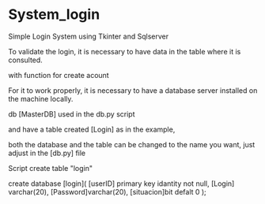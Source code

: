 # System_login

Simple Login System using Tkinter and Sqlserver

To validate the login, it is necessary to have data in the table where it is consulted.

with function for create acount


For it to work properly, it is necessary to have a database server installed on the machine locally.

db [MasterDB] used in the db.py script

and have a table created [Login] as in the example,

both the database and the table can be changed to the name you want, just adjust in the [db.py] file




Script create table "login"

create database [login](
    [userID] primary key idantity not null,
    [Login] varchar(20),
    [Password]varchar(20),
    [situacion]bit defalt 0
);
